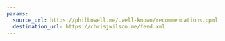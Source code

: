 ```yaml
---
params:
  source_url: https://philbowell.me/.well-known/recommendations.opml
  destination_url: https://chrisjwilson.me/feed.xml
---
```

